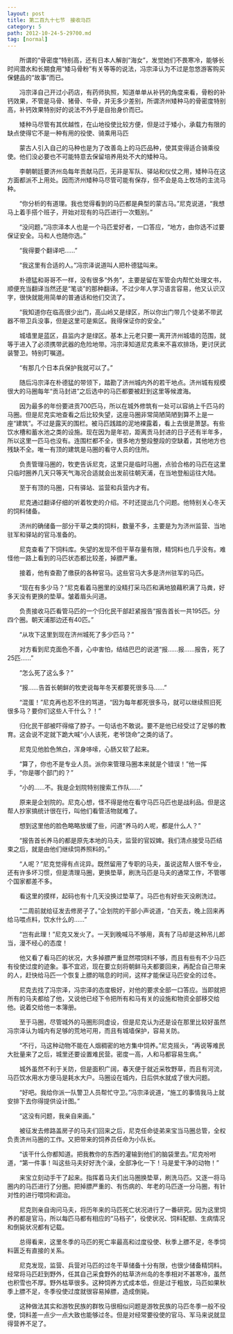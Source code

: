 ```yaml
---
layout: post
title: 第二百九十七节　接收马匹
category: 5
path: 2012-10-24-5-29700.md
tag: [normal]
---
```


　　所谓的“骨密度”特别高，还有日本人解剖“海女”，发觉她们不畏寒冷，能够长时间潜水和长期食用“矮马骨粉”有关等等的说法，冯宗泽认为不过是忽悠游客购买保健品的“故事”而已。

　　冯宗泽自己开过小药店，有药师执照，知道单单从补钙的角度来看，骨粉的补钙效果，不管是马骨、猪骨、牛骨，并无多少差别，所谓济州矮种马的骨密度特别高，补钙效果特别好的说法不外乎是自抬身价而已。

　　矮种马尽管有其优越性，在山地役使比较方便，但是过于矮小，承载力有限的缺点使得它不是一种有用的役使、骑乘用马匹

　　蒙古人引入自己的马种也是为了改善岛上的马匹品种，使其变得适合骑乘役使。他们没必要也不可能特意去保留培养用处不大的矮种马。

　　李朝朝廷要济州岛每年贡献马匹，无非是军队、驿站和仪仗之用，矮种马在这方面都派不上用处。因而济州矮种马尽管可能有保存，但不会是岛上牧场的主流马种。

　　“你分析的有道理。我也觉得看到的马匹都是典型的蒙古马。”尼克说道，“我想马上着手搭个班子，开始对现有的马匹进行一次甄别。”

　　“没问题，”冯宗泽本人也是一个马匹爱好者，一口答应，“地方，由你选不过要保证安全。马和人也随你选。”

　　“我得要个翻译吧……”

　　“我这里有合适的人。”冯宗泽说道叫人把朴德猛叫来。

　　朴德猛和哥哥不一样，没有很多“外务”，主要是留在军管会内帮忙处理文书，顺便充当翻译当然还是“笔谈”的那种翻译。不过少年人学习语言容易，他又认识汉字，很快就能用简单的普通话和他们交流了。

　　“我知道你在临高很少出门，高山岭又是绿区，所以你出门带几个徒弟不带武器不带卫兵没事，但是这里可是紫区。我得保证你的安全。”

　　城墙里是蓝区，县监内才是绿区。基本上元老只要一离开济州城墙的范围，就等于进入了必须携带武器的危险地带。冯宗泽知道尼克素来不喜欢排场，更讨厌武装警卫。特别叮嘱道。

　　“有那几个日本兵保护我就可以了。”

　　随后冯宗泽在朴德猛的带领下，踏勘了济州城内外的若干地点。济州城有规模很大的马圈每年“贡马封进”之后选中的马匹都要被赶到这里等候渡海。

　　因为最多的年份要进贡700匹马，所以在城外修筑有一处可以容纳上千匹马的马圈。但是尼克实地查看之后比较失望，这座马圈非常简陋简陋到算不上是一座“建筑”。不过是露天的围栏。被马匹践踏的泥地裸露着，看上去很是萧瑟。有些饮水槽和蓄水池之类的设施。现在因为是年初，距离贡马封进的日子还有半年多，所以这里一匹马也没有。连围栏都不全，很多地方整段整段的空缺着，其他地方也残缺不全。唯一有顶的建筑是马圈的看守人员的住所。

　　负责管理马圈的，牧吏告诉尼克，这里只是临时马圈，点验合格的马匹在这里只临时圈养几天只等天气海况合适就会出发前往朝天浦，在当地登船运往大陆。

　　至于有顶的马圈，只有驿站、监营和兵营内才有。

　　尼克通过翻译仔细的听着牧吏的介绍。不时还提出几个问题。他特别关心冬天的饲料储备。

　　济州的确储备一部分干草之类的饲料，数量不多，主要是为为济州监营、当地驻军和驿站的官马准备的。

　　尼克查看了下饲料库。失望的发现不但干草存量有限，精饲料也几乎没有。难怪他一路上看到的马匹状态都比较差，掉膘严重。

　　接着，他有查勘了缴获的各种官马。这些官马大多是济州驻军的马匹。

　　“现在有多少马？”尼克看着马圈里的没精打采马匹和满地狼藉积满了马粪，好多天没有更换的垫草。皱着眉头问道。

　　负责接收马匹看管马匹的一个归化民干部赶紧报告“报告首长一共195匹。分四个圈。朝天浦那边还有40匹。”

　　“从攻下这里到现在济州城死了多少匹马？”

　　对方看到尼克面色不善，心中害怕，结结巴巴的说道“报……报……报告，死了25匹……”

　　“怎么死了这么多？”

　　“报……告首长朝鲜的牧吏说每年冬天都要死很多马……”

　　“混蛋！”尼克再也忍不住的骂道，“因为每年都死很多马，就可以继续照旧死很多马？要你们这些人干什么？！”

　　归化民干部被吓得缩了脖子。一句话也不敢说。要不是他已经受过了足够的教育。这会说不定就下跪大喊“小人该死，老爷饶命”之类的话了。

　　尼克见他脸色煞白，浑身哆嗦，心肠又软了起来。

　　“算了，你也不是专业人员。派你来管理马圈本来就是个错误！”他一挥手，“你是哪个部门的？”

　　“小的……不。我是企划院特别搜索工作队……”

　　原来是企划院的。尼克心想，怪不得是他在看守马匹马匹也是战利品。但是这帮人抄家搞统计很在行，叫他们看管活物就难了。

　　想到这里他的脸色略略放缓了些，问道“养马的人呢，都是什么人？”

　　“报告首长养马的都是原先本地的马夫，监营的官奴婢。我们清点接受马匹结束之后，就是由他们继续饲养照料的。”

　　“人呢？”尼克觉得有点诧异。既然留用了专职的马夫，虽说这帮人很不专业，还有许多坏习惯，但是清理马圈，更换垫草，刷洗马匹是马夫的通常工作，不管哪个国家都差不多。

　　看这里的摸样，起码也有十几天没换过垫草了。马匹也有好些天没刷洗过。

　　“二周前就给征发去修房子了。”企划院的干部小声说道，“白天去，晚上回来再给马喂点料，饮水什么的……”

　　“岂有此理！”尼克又发火了。一天到晚喊马不够用，真有了马却是这种吊儿郎当，漫不经心的态度！

　　他又看了看马匹的状况，大多掉膘严重显然喂饲料不够，而且有些有不少马匹有役使过度的迹象。事不宜迟，现在要立刻将朝鲜马夫都要回来，再配合自己带来的人，赶快给马匹一个恢复上膘的喘息的时间，这样才能保证马匹安全的过冬。

　　尼克去找了冯宗泽，冯宗泽的态度极好，对他的要求全部一口答应。当即就把所有的马夫都给了他，又说他已经下令把所有和马有关的设施和物资全部移交给他。说着交给他一本簿册。

　　至于马圈，尽管城外的马圈形同虚设，但是尼克认为还是设在那里比较好虽然冯宗泽认为城内有足够的荒地可用，而且有城墙保护，容易关防。

　　“不行，马这种动物不能在人烟稠密的地方集中饲养。”尼克摇头，“再说等难民大批量来了之后，城里还要设置难民营。密度一高，人和马都容易生病。”

　　城外虽然不利于关防，但是面积广阔，春天便于就近采牧野草，而且有河流，马匹饮水用水方便马是耗水大户。马圈设在城内，日后供水就成了很大问题。

　　“好吧。我给你派一队警卫人员帮忙守卫。”冯宗泽说道，“施工的事情我马上就安排下去你得提供设计图。”

　　“这没有问题，我亲自来画。”

　　被征发去修路盖房子的马夫们回来之后，尼克任命徒弟来宝当马圈总管，全权负责济州马圈的工作。又把带来的饲养员任命为小队长。

　　“该干什么你都知道。把我教你的东西的灌输到他们的脑袋里去。”尼克吩咐道，“第一件事！叫这些马夫好好洗个澡，全部净化一下！马是爱干净的动物！”

　　来宝立刻动手干了起来。指挥着马夫们出马圈换垫草，刷洗马匹。又逐一将马圈内的马匹进行了分圈。把掉膘严重的、有伤病的、年老的马匹逐一分马圈，有针对性的进行喂饲和调治。

　　尼克则亲自询问马夫，将历年来的马匹死亡状况进行了一番研究。因为这里饲养的都是官马，所以每匹马都有相应的“马档子”，役使状况、饲料配额、生病情况和倒毙状况都有记载。

　　总得看来，这里冬季的马匹的死亡率最高和过度役使、秋季上膘不足，冬季饲料匮乏有直接的关系。

　　尼克发现，监营、兵营对马匹的过冬干草储备十分有限，也很少储备精饲料。经常将马匹赶到野外，任其自己采食野外的枯草济州岛的冬季相对不甚寒冷，虽然也积雪也不厚。野外枯草很多。这种饲养方式成本低，但是过于粗放，马匹如果秋季上膘不足，冬季役使过度就很容易掉膘，造成倒毙。

　　这种做法其实和游牧民族的群牧马很相似问题是游牧民族的马匹冬季一般不役使，饲料差一点少一点大致也能够过冬。但是对经常要役使的官马、军马来说就显得营养不足了。